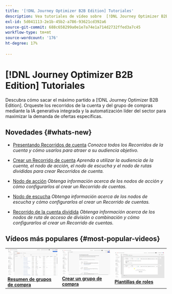 ```yaml
---
title: '[!DNL Journey Optimizer B2B Edition] Tutoriales'
description: Vea tutoriales de vídeo sobre  [!DNL Journey Optimizer B2B Edition]. Mejore su comprensión de cómo organizar recorridos de cuenta y de grupo de compra, y mucho más.
exl-id: 5d041113-2e1b-45b2-a786-93621cd392a6
source-git-commit: 688c658299a0e1e7a74e1a714d2732ffed3a7c45
workflow-type: tm+mt
source-wordcount: '176'
ht-degree: 17%

---
```


# [!DNL Journey Optimizer B2B Edition] Tutoriales

Descubra cómo sacar el máximo partido a [!DNL Journey Optimizer B2B Edition]. Orqueste los recorridos de la cuenta y del grupo de compras mediante la IA generativa integrada y la automatización líder del sector para maximizar la demanda de ofertas específicas.

## Novedades {#whats-new}

* [Presentando Recorridos de cuenta](/help/account-journeys/introducing-account-journeys.md)
  _Conozca todos los Recorridos de la cuenta y cómo usarlos para atraer a su audiencia objetivo._

* [Crear un Recorrido de cuenta](/help/account-journeys/create-an-account-journey.md)
  _Aprenda a utilizar la audiencia de la cuenta, el nodo de acción, el nodo de escucha y el nodo de rutas divididas para crear Recorridos de cuenta._

* [Nodo de acción](/help/account-journeys/journey-nodes/action-node.md)
  _Obtenga información acerca de los nodos de acción y cómo configurarlos al crear un Recorrido de cuentas._

* [Nodo de escucha](/help/account-journeys/journey-nodes/listen-node.md)
  _Obtenga información acerca de los nodos de escucha y cómo configurarlos al crear un Recorrido de cuentas._

* [Recorrido de la cuenta dividida](/help/account-journeys/journey-nodes/split-account-journey.md)
  _Obtenga información acerca de los nodos de ruta de acceso de división o combinación y cómo configurarlos al crear un Recorrido de cuentas._

## Vídeos más populares {#most-popular-videos}

<table>
<tr>
<td>
<a href="/help/buying-groups/buying-groups-overview.md"><img alt="imagen en miniatura del vídeo Información general sobre los grupos de compra" src="assets/buying-groups-overview.png"></a>
<div><a href="/help/buying-groups/buying-groups-overview.md"><strong>Resumen de grupos de compra</strong></a></div>
</td>
<td>
<a href="/help/buying-groups/create-a-buying-group.md"><img alt="imagen en miniatura del vídeo &quot;Crear un grupo de compra&quot;" src="assets/create-a-buying-group.png"></a>
<div><a href="/help/buying-groups/create-a-buying-group.md"><strong>Crear un grupo de compra</strong></a></div>
</td>
<td>
<a href="/help/buying-groups/role-templates.md"><img alt="imagen en miniatura del vídeo &quot;Plantillas de funciones&quot;" src="assets/role-templates.png" /></a>
<div><a href="/help/buying-groups/role-templates.md"><strong>Plantillas de roles</strong></a></div>
</td>
</tr>
</table>
